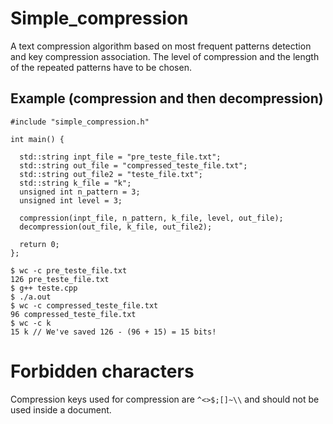 # Simple_compression

A text compression algorithm based on most frequent patterns detection and key compression association. The level of compression and the length of the repeated patterns have to be chosen.

## Example (compression and then decompression)

```
#include "simple_compression.h"

int main() {

  std::string inpt_file = "pre_teste_file.txt";
  std::string out_file = "compressed_teste_file.txt";
  std::string out_file2 = "teste_file.txt";
  std::string k_file = "k";
  unsigned int n_pattern = 3;
  unsigned int level = 3;

  compression(inpt_file, n_pattern, k_file, level, out_file);
  decompression(out_file, k_file, out_file2);

  return 0;
};

```

```
$ wc -c pre_teste_file.txt
126 pre_teste_file.txt
$ g++ teste.cpp
$ ./a.out
$ wc -c compressed_teste_file.txt
96 compressed_teste_file.txt
$ wc -c k
15 k // We've saved 126 - (96 + 15) = 15 bits!
```

# Forbidden characters

Compression keys used for compression are `^<>$;[]~\\` and should not be used inside a document.
